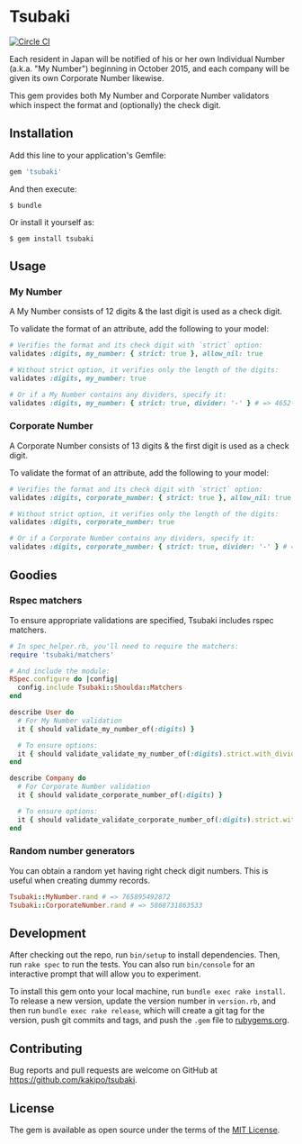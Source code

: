 # Tsubaki

[![Circle CI](https://circleci.com/gh/kakipo/tsubaki/tree/master.svg?style=svg)](https://circleci.com/gh/kakipo/tsubaki/tree/master)

Each resident in Japan will be notified of his or her own Individual Number (a.k.a. "My Number") beginning in October 2015, and each company will be given its own Corporate Number likewise.

This gem provides both My Number and Corporate Number validators which inspect the format and (optionally) the check digit.  

## Installation

Add this line to your application's Gemfile:

```ruby
gem 'tsubaki'
```

And then execute:

    $ bundle

Or install it yourself as:

    $ gem install tsubaki

## Usage


### My Number

A My Number consists of 12 digits & the last digit is used as a check digit.

To validate the format of an attribute, add the following to your model:

```ruby
# Verifies the format and its check digit with `strict` option:
validates :digits, my_number: { strict: true }, allow_nil: true

# Without strict option, it verifies only the length of the digits:
validates :digits, my_number: true

# Or if a My Number contains any dividers, specify it:
validates :digits, my_number: { strict: true, divider: '-' } # => 4652-8126-6333 should be valid
```

### Corporate Number

A Corporate Number consists of 13 digits & the first digit is used as a check digit.

To validate the format of an attribute, add the following to your model:

```ruby
# Verifies the format and its check digit with `strict` option:
validates :digits, corporate_number: { strict: true }, allow_nil: true

# Without strict option, it verifies only the length of the digits:
validates :digits, corporate_number: true

# Or if a Corporate Number contains any dividers, specify it:
validates :digits, corporate_number: { strict: true, divider: '-' } # => 5-8356-7825-6246 should be valid
```



## Goodies

### Rspec matchers

To ensure appropriate validations are specified, Tsubaki includes rspec matchers.

```ruby
# In spec_helper.rb, you'll need to require the matchers:
require 'tsubaki/matchers'

# And include the module:
RSpec.configure do |config|
  config.include Tsubaki::Shoulda::Matchers
end
```

```ruby
describe User do
  # For My Number validation
  it { should validate_my_number_of(:digits) }

  # To ensure options:
  it { should validate_validate_my_number_of(:digits).strict.with_divider('-').allow_nil }
end

describe Company do
  # For Corporate Number validation
  it { should validate_corporate_number_of(:digits) }

  # To ensure options:
  it { should validate_validate_corporate_number_of(:digits).strict.with_divider('-') }
end
```


### Random number generators

You can obtain a random yet having right check digit numbers.
This is useful when creating dummy records.

```ruby
Tsubaki::MyNumber.rand # => 765895492872
Tsubaki::CorporateNumber.rand # => 5868731863533
```

## Development

After checking out the repo, run `bin/setup` to install dependencies. Then, run `rake spec` to run the tests. You can also run `bin/console` for an interactive prompt that will allow you to experiment.

To install this gem onto your local machine, run `bundle exec rake install`. To release a new version, update the version number in `version.rb`, and then run `bundle exec rake release`, which will create a git tag for the version, push git commits and tags, and push the `.gem` file to [rubygems.org](https://rubygems.org).

## Contributing

Bug reports and pull requests are welcome on GitHub at https://github.com/kakipo/tsubaki.


## License

The gem is available as open source under the terms of the [MIT License](http://opensource.org/licenses/MIT).

